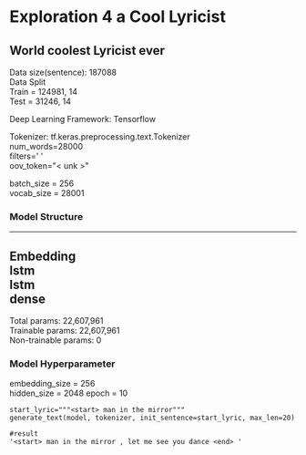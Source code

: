 # Exploration 4 a Cool Lyricist
## World coolest Lyricist ever

Data size(sentence): 187088  
Data Split  
Train = 124981, 14    
Test = 31246, 14  

Deep Learning Framework: Tensorflow

Tokenizer: tf.keras.preprocessing.text.Tokenizer  
num_words=28000  
filters=' '  
oov_token="< unk >"  
  
batch_size = 256  
vocab_size = 28001  

### Model Structure    
---
Embedding  
lstm  
lstm  
dense  
---
Total params: 22,607,961  
Trainable params: 22,607,961  
Non-trainable params: 0

### Model Hyperparameter
embedding_size = 256  
hidden_size = 2048
epoch = 10
```
start_lyric="""<start> man in the mirror"""
generate_text(model, tokenizer, init_sentence=start_lyric, max_len=20)  
```
```
#result
'<start> man in the mirror , let me see you dance <end> '